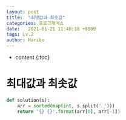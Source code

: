 ```yaml
---
layout: post
title:  "최댓값과 최솟값"
categories: 프로그래머스
date:   2021-01-21 11:40:18 +0800
tags: Lv.2
author: Haribo
---
```


* content
{:toc}
# 최대값과 최솟값

```python
def solution(s):
    arr = sorted(map(int, s.split(' ')))
    return '{} {}'.format(arr[0], arr[-1])
```


